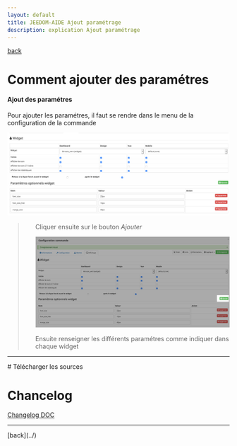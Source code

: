 ```yaml
---
layout: default
title: JEEDOM-AIDE Ajout paramétrage
description: explication Ajout paramétrage
---
```

[back](../)
# Comment ajouter des paramétres

<h4 id="Error">Ajout des paramétres</h4>
Pour ajouter les paramétres, il faut se rendre dans le menu de la configuration de la commande
<p><img src="../img/AIDE_CONFIG_SIZE_3.png" alt="Error" /></p>

<blockquote>
        <ul>
            Cliquer ensuite sur le bouton <i>Ajouter</i>
            <p><img src="../img/AIDE_PARA_1.png" alt="INFO" /></p>
            Ensuite renseigner les différents paramétres comme indiquer dans chaque widget
        </ul>
</blockquote>

<hr />
# Télécharger les sources

# Chancelog
<a href="https://github.com/JEALG/JEEDOM-Widget_JAG-doc/commits/master">Changelog DOC</a>

<hr />
[back](../)